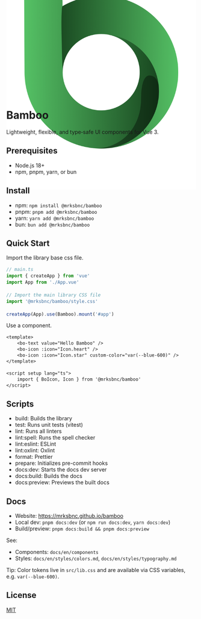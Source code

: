<!-- cspell:disable -->

<div style="display: flex; align-items: center; justify-content: center; height: 200px;  margin-bottom: 1rem;">
<img src="./public/logo.webp" alt="bamboo">
</div>

# Bamboo

Lightweight, flexible, and type‑safe UI components for Vue 3.

## Prerequisites

- Node.js 18+
- npm, pnpm, yarn, or bun

## Install

- npm: `npm install @mrksbnc/bamboo`
- pnpm: `pnpm add @mrksbnc/bamboo`
- yarn: `yarn add @mrksbnc/bamboo`
- bun: `bun add @mrksbnc/bamboo`

## Quick Start

Import the library base css file.

```ts
// main.ts
import { createApp } from 'vue'
import App from './App.vue'

// Import the main library CSS file
import '@mrksbnc/bamboo/style.css'

createApp(App).use(Bamboo).mount('#app')
```

Use a component.

```vue
<template>
	<bo-text value="Hello Bamboo" />
	<bo-icon :icon="Icon.heart" />
	<bo-icon :icon="Icon.star" custom-color="var(--blue-600)" />
</template>

<script setup lang="ts">
	import { BoIcon, Icon } from '@mrksbnc/bamboo'
</script>
```

## Scripts

- build: Builds the library
- test: Runs unit tests (vitest)
- lint: Runs all linters
- lint:spell: Runs the spell checker
- lint:eslint: ESLint
- lint:oxlint: Oxlint
- format: Prettier
- prepare: Initializes pre-commit hooks
- docs:dev: Starts the docs dev server
- docs:build: Builds the docs
- docs:preview: Previews the built docs

## Docs

- Website: https://mrksbnc.github.io/bamboo
- Local dev: `pnpm docs:dev` (or `npm run docs:dev`, `yarn docs:dev`)
- Build/preview: `pnpm docs:build && pnpm docs:preview`

See:

- Components: `docs/en/components`
- Styles: `docs/en/styles/colors.md`, `docs/en/styles/typography.md`

Tip: Color tokens live in `src/lib.css` and are available via CSS variables, e.g. `var(--blue-600)`.

## License

[MIT](https://github.com/mrksbnc/bamboo/blob/main/LICENSE)
